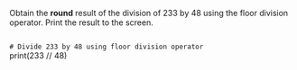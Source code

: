 Obtain the **round** result of the division of 233 by 48 using the floor division operator. Print the result to the screen.

<Editor lang="python" type="exercise">
<code>
# Divide 233 by 48 using floor division operator
</code>

<solution>
print(233 // 48)
</solution>
</Editor>